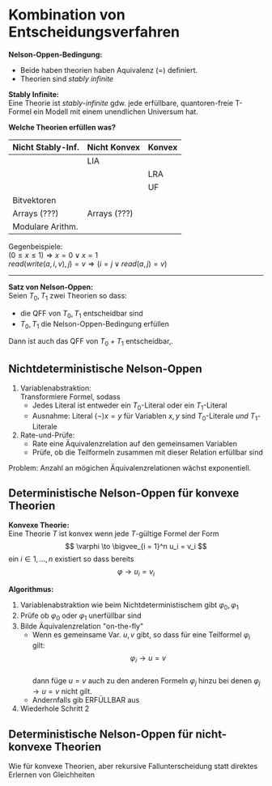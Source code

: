 
# Kombination von Entscheidungsverfahren

**Nelson-Oppen-Bedingung:**
 * Beide haben theorien haben Aquivalenz (=) definiert.
 * Theorien sind _stably infinite_

**Stably Infinite:**\
    Eine Theorie ist _stably-infinite_ gdw. jede erfüllbare, quantoren-freie T-Formel ein Modell mit einem unendlichen Universum hat.

**Welche Theorien erfüllen was?**

| Nicht Stably-Inf. | Nicht Konvex | Konvex |
|-------------------|--------------|--------|
|                   | LIA          |        |
|                   |              | LRA    |
|                   |              | UF     |
| Bitvektoren       |              |        |
| Arrays (???)      | Arrays (???) |        | 
| Modulare Arithm.  |              |        |

Gegenbeispiele:\
$(0\le x\le 1)\Rightarrow x=0\lor x=1$ \
$read(write(a,i,v),j)=v \Rightarrow (i=j \lor read(a,j)=v)$

-----

**Satz von Nelson-Oppen:**\
Seien $T_0,T_1$ zwei Theorien so dass:
- die QFF von $T_0,T_1$ entscheidbar sind
- $T_0,T_1$ die Nelson-Oppen-Bedingung erfüllen

Dann ist auch das QFF von $T_0 + T_1$ entscheidbar,.

## Nichtdeterministische Nelson-Oppen
1. Variablenabstraktion:\
    Transformiere Formel, sodass
    - Jedes Literal ist entweder ein $T_0$-Literal oder ein $T_1$-Literal
    - Ausnahme: Literal $(\neg)x = y$ für Variablen $x,y$ sind $T_0$-Literale _und_ $T_1$-Literale
2. Rate-und-Prüfe:
    - Rate eine Äquivalenzrelation auf den gemeinsamen Variablen
    - Prüfe, ob die Teilformeln zusammen mit dieser Relation erfüllbar sind

Problem: Anzahl an mögichen Äquivalenzrelationen wächst exponentiell.

## Deterministische Nelson-Oppen für konvexe Theorien

**Konvexe Theorie:**\
Eine Theorie $T$ ist konvex wenn jede $T$-gültige Formel der Form
$$
    \varphi \to \bigvee_{i = 1}^n u_i = v_i
$$
ein $i \in {1,\dots,n}$ existiert so dass bereits
$$
\varphi \to u_i = v_i
$$

**Algorithmus:**
1. Variablenabstraktion wie beim Nichtdeterministischem 
gibt $\varphi_0, \varphi_1$
2. Prüfe ob $\varphi_0$ oder $\varphi_1$ unerfüllbar sind
3. Bilde Äquivalenzrelation "on-the-fly"
    - Wenn es gemeinsame Var. $u,v$ gibt, so dass für eine Teilformel $\varphi_i$ gilt: $$\varphi_i \to u = v$$\
    dann füge $u = v$ auch zu den anderen Formeln $\varphi_j$ hinzu bei denen $\varphi_j \to u = v$ nicht gilt.
    - Andernfalls gib ERFÜLLBAR aus
4. Wiederhole Schritt 2
    


## Deterministische Nelson-Oppen für nicht-konvexe Theorien
Wie für konvexe Theorien, aber rekursive Fallunterscheidung statt
direktes Erlernen von Gleichheiten